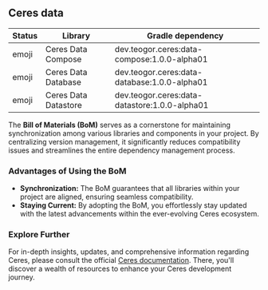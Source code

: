 ## Ceres data

| Status | Library | Gradle dependency |
| ------ | ------- | ----------------- |
| emoji | Ceres Data Compose | dev.teogor.ceres:data-compose:1.0.0-alpha01 |
| emoji | Ceres Data Database | dev.teogor.ceres:data-database:1.0.0-alpha01 |
| emoji | Ceres Data Datastore | dev.teogor.ceres:data-datastore:1.0.0-alpha01 |

The **Bill of Materials (BoM)** serves as a cornerstone for maintaining synchronization among various libraries and components in your project. By centralizing version management, it significantly reduces compatibility issues and streamlines the entire dependency management process.

### Advantages of Using the BoM

- **Synchronization:** The BoM guarantees that all libraries within your project are aligned, ensuring seamless compatibility.
- **Staying Current:** By adopting the BoM, you effortlessly stay updated with the latest advancements within the ever-evolving Ceres ecosystem.

### Explore Further

For in-depth insights, updates, and comprehensive information regarding Ceres, please consult the official [Ceres documentation](/docs/). There, you'll discover a wealth of resources to enhance your Ceres development journey.

